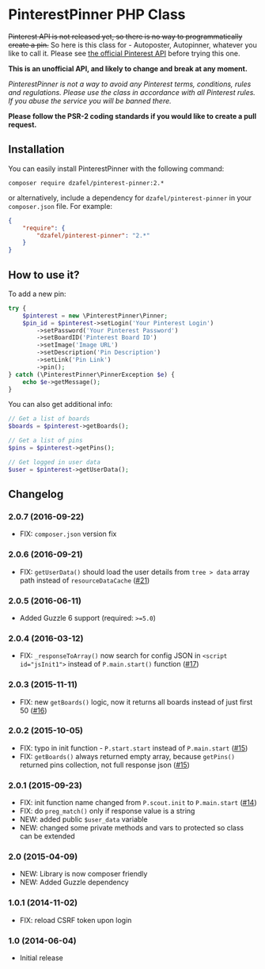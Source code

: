 # PinterestPinner PHP Class

~~Pinterest API is not released yet, so there is no way to programmatically create a pin.~~ So here is this class for - Autoposter, Autopinner, whatever you like to call it. Please see [the official Pinterest API](https://developers.pinterest.com/docs/getting-started/introduction/) before trying this one.

**This is an unofficial API, and likely to change and break at any moment.**

_PinterestPinner is not a way to avoid any Pinterest terms, conditions, rules and regulations. Please use the class in accordance with all Pinterest rules. If you abuse the service you will be banned there._

**Please follow the PSR-2 coding standards if you would like to create a pull request.**

## Installation

You can easily install PinterestPinner with the following command:

`composer require dzafel/pinterest-pinner:2.*`

or alternatively, include a dependency for `dzafel/pinterest-pinner` in your `composer.json` file. For example:

```json
{
    "require": {
        "dzafel/pinterest-pinner": "2.*"
    }
}
```

## How to use it?

To add a new pin:

```php
try {
    $pinterest = new \PinterestPinner\Pinner;
    $pin_id = $pinterest->setLogin('Your Pinterest Login')
        ->setPassword('Your Pinterest Password')
        ->setBoardID('Pinterest Board ID')
        ->setImage('Image URL')
        ->setDescription('Pin Description')
        ->setLink('Pin Link')
        ->pin();
} catch (\PinterestPinner\PinnerException $e) {
    echo $e->getMessage();
}
```

You can also get additional info:

```php
// Get a list of boards
$boards = $pinterest->getBoards();

// Get a list of pins
$pins = $pinterest->getPins();

// Get logged in user data
$user = $pinterest->getUserData();
```

## Changelog

### 2.0.7 (2016-09-22)

- FIX: `composer.json` version fix

### 2.0.6 (2016-09-21)

- FIX: `getUserData()` should load the user details from `tree > data` array path instead of `resourceDataCache` ([#21](/../../issues/21))

### 2.0.5 (2016-06-11)

- Added Guzzle 6 support (required: `>=5.0`)

### 2.0.4 (2016-03-12)

- FIX: `_responseToArray()` now search for config JSON in `<script id="jsInit1">` instead of `P.main.start()` function ([#17](/../../issues/17))

### 2.0.3 (2015-11-11)

- FIX: new `getBoards()` logic, now it returns all boards instead of just first 50 ([#16](/../../issues/16))

### 2.0.2 (2015-10-05)

- FIX: typo in init function - `P.start.start` instead of `P.main.start` ([#15](/../../issues/15))
- FIX: `getBoards()` always returned empty array, because `getPins()` returned pins collection, not full response json ([#15](/../../issues/15))

### 2.0.1 (2015-09-23)

- FIX: init function name changed from `P.scout.init` to `P.main.start` ([#14](/../../issues/14))
- FIX: do `preg_match()` only if response value is a string
- NEW: added public `$user_data` variable
- NEW: changed some private methods and vars to protected so class can be extended

### 2.0 (2015-04-09)

- NEW: Library is now composer friendly
- NEW: Added Guzzle dependency

### 1.0.1 (2014-11-02)

- FIX: reload CSRF token upon login

### 1.0 (2014-06-04)

- Initial release
